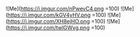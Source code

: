 ![Me](https://i.imgur.com/nPwevC4.png =100)
![Me](https://i.imgur.com/kGV4yHV.png =100)
![Me](https://i.imgur.com/XH8ejHO.png =100)
![Me](https://i.imgur.com/twlGWvg.png =100)